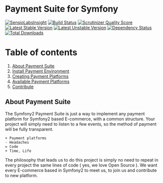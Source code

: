Payment Suite for Symfony
=====

[![SensioLabsInsight](https://insight.sensiolabs.com/projects/f164e52e-b1bd-4344-b326-4b6be997d94d/mini.png)](https://insight.sensiolabs.com/projects/f164e52e-b1bd-4344-b326-4b6be997d94d)
[![Build Status](https://travis-ci.org/mmoreram/PaymentCoreBundle.png?branch=master)](https://travis-ci.org/mmoreram/PaymentCoreBundle)
[![Scrutinizer Quality Score](https://scrutinizer-ci.com/g/mmoreram/PaymentCoreBundle/badges/quality-score.png?s=0be5ab01885ab241a3b5a871dbc1164c5bcb75b2)](https://scrutinizer-ci.com/g/mmoreram/PaymentCoreBundle/)
[![Latest Stable Version](https://poser.pugx.org/mmoreram/payment-core-bundle/v/stable.png)](https://packagist.org/packages/mmoreram/payment-core-bundle)
[![Latest Unstable Version](https://poser.pugx.org/mmoreram/payment-core-bundle/v/unstable.png)](https://packagist.org/packages/mmoreram/payment-core-bundle)
[![Dependency Status](https://www.versioneye.com/user/projects/52bd5e53ec1375b76c000060/badge.png)](https://www.versioneye.com/user/projects/52bd5e53ec1375b76c000060)
[![Total Downloads](https://poser.pugx.org/mmoreram/payment-core-bundle/downloads.png)](https://packagist.org/packages/mmoreram/payment-core-bundle)

Table of contents
=====

1. [About Payment Suite](#about-payment-suite)
2. [Install Payment Environment](https://github.com/mmoreram/PaymentCoreBundle/wiki/Configure-Payment-Environment)
3. [Creating Payment Platforms](https://github.com/mmoreram/PaymentCoreBundle/wiki/Crating-payment-Platforms)
4. [Available Payment Platforms](https://github.com/mmoreram/PaymentCoreBundle/wiki/Available-platforms)
5. [Contribute](https://github.com/mmoreram/PaymentCoreBundle/wiki/Contribute)


About Payment Suite
-----

The Symfony2 Payment Suite is just a way to implement any payment platform for Symfony2 based E-commerce, with a common structure. Your project will simply need to listen to a few events, so the method of payment will be fully transparent.

    + Payment platforms
    - Headaches
    = Code
    + Time, Life

The philosophy that leads us to do this project is simply no need to repeat in every project the same lines of code ( yes, we love Open Source ). We want every E-commerce based in Symfony2 to meet us, to join us and contribute to new platform.
